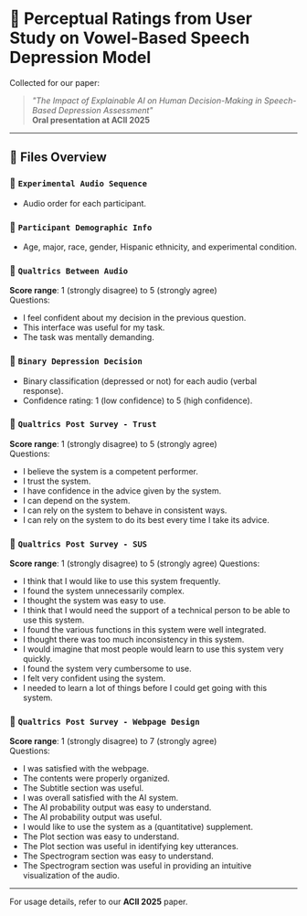 # 📁 Perceptual Ratings from User Study on Vowel-Based Speech Depression Model

Collected for our paper:  
> _"The Impact of Explainable AI on Human Decision-Making in Speech-Based Depression Assessment"_  
> **Oral presentation at ACII 2025**

---

## 📂 Files Overview

### 📄 `Experimental Audio Sequence`
- Audio order for each participant.

### 📄 `Participant Demographic Info`
- Age, major, race, gender, Hispanic ethnicity, and experimental condition.

### 📄 `Qualtrics Between Audio`  
**Score range**: 1 (strongly disagree) to 5 (strongly agree)  
Questions:
- I feel confident about my decision in the previous question.  
- This interface was useful for my task.  
- The task was mentally demanding.

### 📄 `Binary Depression Decision`
- Binary classification (depressed or not) for each audio (verbal response).  
- Confidence rating: 1 (low confidence) to 5 (high confidence).

### 📄 `Qualtrics Post Survey - Trust`  
**Score range**: 1 (strongly disagree) to 5 (strongly agree)  
Questions:
- I believe the system is a competent performer.  
- I trust the system.  
- I have confidence in the advice given by the system.  
- I can depend on the system.  
- I can rely on the system to behave in consistent ways.  
- I can rely on the system to do its best every time I take its advice.

### 📄 `Qualtrics Post Survey - SUS`  
**Score range**: 1 (strongly disagree) to 5 (strongly agree)
Questions:
- I think that I would like to use this system frequently.  
- I found the system unnecessarily complex.  
- I thought the system was easy to use.  
- I think that I would need the support of a technical person to be able to use this system.  
- I found the various functions in this system were well integrated.  
- I thought there was too much inconsistency in this system.  
- I would imagine that most people would learn to use this system very quickly.  
- I found the system very cumbersome to use.  
- I felt very confident using the system.  
- I needed to learn a lot of things before I could get going with this system.

### 📄 `Qualtrics Post Survey - Webpage Design`  
**Score range**: 1 (strongly disagree) to 7 (strongly agree)  
Questions:
- I was satisfied with the webpage.  
- The contents were properly organized.  
- The Subtitle section was useful.  
- I was overall satisfied with the AI system.  
- The AI probability output was easy to understand.  
- The AI probability output was useful.  
- I would like to use the system as a (quantitative) supplement.  
- The Plot section was easy to understand.  
- The Plot section was useful in identifying key utterances.  
- The Spectrogram section was easy to understand.  
- The Spectrogram section was useful in providing an intuitive visualization of the audio.

---

For usage details, refer to our **ACII 2025** paper.

